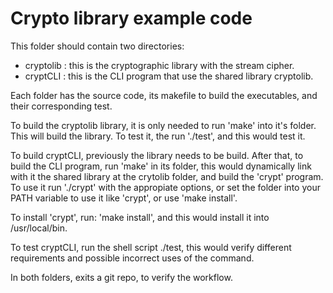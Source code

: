 # Crypto library example code

This folder should contain two directories:

- cryptolib : this is the cryptographic library with the stream cipher.
- cryptCLI  : this is the CLI program that use the shared library cryptolib.

Each folder has the source code, its makefile to build the executables, and 
their corresponding test. 

To build the cryptolib library, it is only needed to run 'make' into it's folder. 
This will build the library. To test it, the run './test', and this would test it.

To build cryptCLI, previously the library needs to be build. After that, to build
the CLI program, run 'make' in its folder, this would dynamically link with it the shared library
at the crytolib folder, and build the 'crypt' program. To use it run './crypt' 
with the appropiate options, or set the folder into your PATH variable to use it like 'crypt',
or use 'make install'.

To install 'crypt', run: 'make install', and this would install it into /usr/local/bin.

To test cryptCLI, run the shell script ./test, this would verify different requirements
and possible incorrect uses of the command. 

In both folders, exits a git repo, to verify the workflow. 

